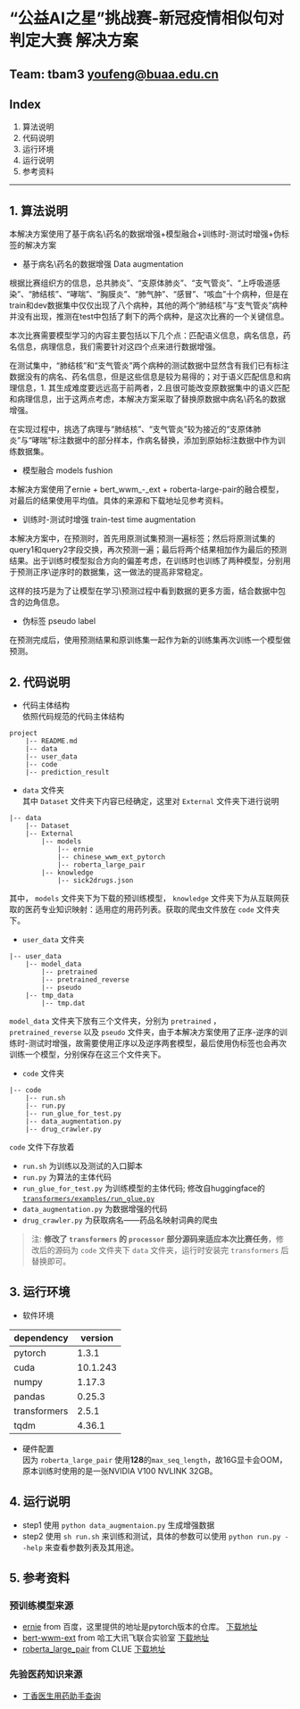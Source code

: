 # “公益AI之星”挑战赛-新冠疫情相似句对判定大赛 解决方案

## **Team**: tbam3  youfeng@buaa.edu.cn

## Index
1. 算法说明
2. 代码说明
3. 运行环境
4. 运行说明
5. 参考资料
____
## 1. 算法说明
本解决方案使用了基于病名\药名的数据增强+模型融合+训练时-测试时增强+伪标签的解决方案
* 基于病名\药名的数据增强 Data augmentation  

根据比赛组织方的信息，总共肺炎”、“支原体肺炎”、“支气管炎”、“上呼吸道感染”、“肺结核”、“哮喘”、“胸膜炎”、“肺气肿”、“感冒”、“咳血”十个病种，但是在train和dev数据集中仅仅出现了八个病种，其他的两个“肺结核”与“支气管炎”病种并没有出现，推测在test中包括了剩下的两个病种，是这次比赛的一个关键信息。  

本次比赛需要模型学习的内容主要包括以下几个点：匹配语义信息，病名信息，药名信息，病理信息，我们需要针对这四个点来进行数据增强。

在测试集中，“肺结核”和“支气管炎”两个病种的测试数据中显然含有我们已有标注数据没有的病名、药名信息，但是这些信息是较为易得的；对于语义匹配信息和病理信息，1. 其生成难度要远远高于前两者，2.且很可能改变原数据集中的语义匹配和病理信息，出于这两点考虑，本解决方案采取了替换原数据中病名\药名的数据增强。

在实现过程中，挑选了病理与“肺结核”、“支气管炎”较为接近的“支原体肺炎”与“哮喘”标注数据中的部分样本，作病名替换，添加到原始标注数据中作为训练数据集。

* 模型融合 models fushion

本解决方案使用了ernie + bert_wwm_-_ext + roberta-large-pair的融合模型，对最后的结果使用平均值。具体的来源和下载地址见参考资料。

* 训练时-测试时增强 train-test time augmentation

本解决方案中，在预测时，首先用原测试集预测一遍标签；然后将原测试集的query1和query2字段交换，再次预测一遍；最后将两个结果相加作为最后的预测结果。出于训练时模型拟合方向的偏差考虑，在训练时也训练了两种模型，分别用于预测正序\逆序时的数据集，这一做法的提高非常稳定。

这样的技巧是为了让模型在学习\预测过程中看到数据的更多方面，结合数据中包含的边角信息。

* 伪标签  pseudo label

在预测完成后，使用预测结果和原训练集一起作为新的训练集再次训练一个模型做预测。

## 2. 代码说明
* 代码主体结构  
依照代码规范的代码主体结构
```
project
	|-- README.md               
	|-- data                           
	|-- user_data                            
	|-- code                   
    |-- prediction_result       
```
* `data` 文件夹  
其中 `Dataset` 文件夹下内容已经确定，这里对 `External` 文件夹下进行说明
```
|-- data
    |-- Dataset
    |-- External
        |-- models
            |-- ernie
            |-- chinese_wwm_ext_pytorch
            |-- roberta_large_pair
        |-- knowledge
            |-- sick2drugs.json
```
其中， `models` 文件夹下为下载的预训练模型， `knowledge` 文件夹下为从互联网获取的医药专业知识映射：适用症的用药列表。获取的爬虫文件放在 `code` 文件夹下。
* `user_data` 文件夹
```
|-- user_data
	|-- model_data
		|-- pretrained
        |-- pretrained_reverse
        |-- pseudo
	|-- tmp_data
		|-- tmp.dat
```
`model_data` 文件夹下放有三个文件夹，分别为 `pretrained` ， `pretrained_reverse` 以及 `pseudo` 文件夹，由于本解决方案使用了正序-逆序的训练时-测试时增强，故需要使用正序以及逆序两套模型，最后使用伪标签也会再次训练一个模型，分别保存在这三个文件夹下。
* `code` 文件夹
```
|-- code
    |-- run.sh
    |-- run.py
    |-- run_glue_for_test.py
    |-- data_augmentation.py
    |-- drug_crawler.py
```
`code` 文件下存放着   
* `run.sh` 为训练以及测试的入口脚本
* `run.py` 为算法的主体代码 
* `run_glue_for_test.py` 为训练模型的主体代码; 修改自huggingface的 [`transformers/examples/run_glue.py`](https://github.com/huggingface/transformers/blob/master/examples/run_glue.py)
* `data_augmentation.py` 为数据增强的代码
* `drug_crawler.py` 为获取病名——药品名映射词典的爬虫
> 注: **修改了 `transformers` 的 `processor` 部分源码来适应本次比赛任务**，修改后的源码为 `code` 文件夹下 `data` 文件夹，运行时安装完 `transformers` 后替换即可。
## 3. 运行环境
* 软件环境  

|dependency|version|
|-|-|
|pytorch|1.3.1|
|cuda|10.1.243|
|numpy|1.17.3|
|pandas|0.25.3|
|transformers|2.5.1|
|tqdm|4.36.1|
* 硬件配置  
因为 `roberta_large_pair` 使用**128**的`max_seq_length`，故16G显卡会OOM，原本训练时使用的是一张NVIDIA V100 NVLINK 32GB。

## 4. 运行说明
* step1 使用 `python data_augmentaion.py` 生成增强数据
* step2 使用 `sh run.sh` 来训练和测试，具体的参数可以使用 `python run.py --help` 来查看参数列表及其用途。 

## 5. 参考资料
### 预训练模型来源
* [ernie](https://github.com/649453932/Bert-Chinese-Text-Classification-Pytorch)  from 百度，这里提供的地址是pytorch版本的仓库。
[下载地址](https://pan.baidu.com/s/1qSAD5gwClq7xlgzl_4W3Pw)
* [bert-wwm-ext](https://github.com/ymcui/Chinese-BERT-wwm) from 哈工大讯飞联合实验室
[下载地址](https://pan.iflytek.com/link/B9ACE1C9F228A0F42242672EF6CE1721)
* [roberta_large_pair](https://github.com/CLUEbenchmark/CLUEPretrainedModels) from CLUE
[下载地址](https://pan.baidu.com/s/1hoR01GbhcmnDhZxVodeO4w)

### 先验医药知识来源
* [丁香医生用药助手查询](http://drugs.dxy.cn/search/indication.htm)
